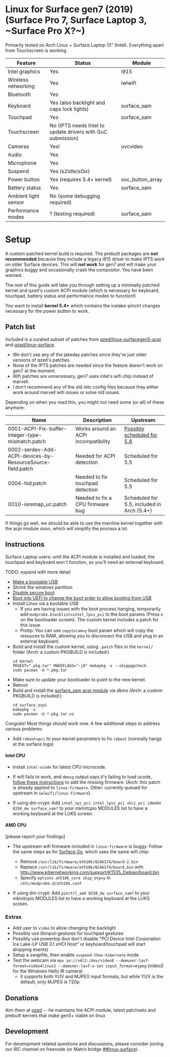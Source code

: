 # Linux for Surface gen7 (2019) (Surface Pro 7, Surface Laptop 3, ~Surface Pro X?~)

Primarily tested on Arch Linux + Surface Laptop 13" (Intel). Everything apart
from Touchscreen is working.

| Feature             | Status                                                      | Module           |
| ---                 | ---                                                         | ---              |
| Intel graphics      | Yes                                                         | i915             |
| Wireless networking | Yes                                                         | iwlwifi          |
| Bluetooth           | Yes                                                         |                  |
| Keyboard            | Yes (also backlight and caps lock lights)                   | surface_sam      |
| Touchpad            | Yes                                                         | surface_sam      |
| Touchscreen         | No (IPTS needs Intel to update drivers with GuC submission) |                  |
| Cameras             | Yes!                                                        | uvcvideo         |
| Audio               | Yes                                                         |                  |
| Microphone          | Yes                                                         |                  |
| Suspend             | Yes (s2idle/s0ix)                                           |                  |
| Power button        | Yes (requires 5.4+ kernel)                                  | soc_button_array |
| Battery status      | Yes                                                         | surface_sam      |
| Ambient light sensor| No (some debugging required)                                |                  |
| Performance modes   | ? (testing required)                                        | surface_sam      |

# Setup

A custom patched kernel build is required. The prebuilt packages are **not
recommended** because they include a legacy i915 driver to make IPTS work on
older Surface devices. This will **not work** for gen7 and will make your graphics
buggy and occasionally crash the compositor. You have been warned.

The rest of this guide will take you through setting up a minimally patched
kernel and qzed's custom ACPI module (which is necessary for keyboard, touchpad,
battery status and performance modes to function!)

You want to install **kernel 5.4+** which contains the icelake-pinctrl changes
necessary for the power button to work.

## Patch list

Included is a curated subset of patches from
[qzed/linux-surfacegen5-acpi](https://github.com/qzed/linux-surfacegen5-acpi)
and [qzed/linux-surface](https://github.com/qzed/linux-surface).

- We don't use any of the jakeday patches since they're just older versions of qzed's patches.
- None of the IPTS patches are needed since the feature doesn't work on gen7 at the moment.
- Wifi patches are unnecessary, gen7 uses intel's wifi chip instead of marvell.
- I don't recommend any of the old /etc config files because they either work
    around marvell wifi issues or solve old issues.

Depending on when you read this, you might not need some (or all) of these anymore:

| Name                                                       | Description                                                      | Upstream          |
| ----                                                       | --------                                                         | -----             |
| 0001-ACPI-Fix-buffer-integer-type-mismatch.patch           | Works around an ACPI incompatibility | [Possibly scheduled for 5.6](https://patchwork.kernel.org/patch/11276171/) |
| 0002-serdev-Add-ACPI-devices-by-ResourceSource-field.patch | Needed for ACPI detection            | Scheduled for 5.5 |
| 0004-hid.patch                                             | Needed to fix touchpad detection     | Scheduled for 5.5 |
| 0010-ioremap_uc.patch                                      | Needed to fix a CPU firmware bug     | Scheduled for 5.5, included in Arch (5.4+) |

If things go well, we should be able to use the mainline kernel together with
the acpi module soon, which will simplify the process a lot.

## Instructions

Surface Laptop users: until the ACPI module is installed and loaded, the touchpad and keyboard won't
function, so you'll need an external keyboard.

TODO: expand with more detail

- [Make a bootable USB](https://wiki.archlinux.org/index.php/USB_flash_installation_media)
- Shrink the windows partition
- [Disable secure boot](https://docs.microsoft.com/en-us/windows-hardware/manufacture/desktop/disabling-secure-boot)
- [Boot into UEFI to change the boot order to allow booting from USB](https://support.microsoft.com/en-us/help/4023511/surface-boot-surface-from-a-usb-device)
- Install Linux via a bootable USB
    - If you are having issues with the boot process hanging, temporarily add
        `modprobe.blacklist=intel_lpss_pci` to the boot params (Press `e` on the bootloader screen). The custom
        kernel includes a patch for this issue.
    - Protip: You can use `copytoram=y` boot param which will copy the resouces to RAM,
        allowing you to disconnect the USB and plug in an external keyboard.
- Build and install the custom kernel, using `.patch` files in the `kernel/` folder
  (Arch: a custom PKGBUILD is included:)
  ```
  cd kernel
  PKGEXT=".pkg.tar" MAKEFLAGS="-j8" makepkg -s --skippgpcheck
  sudo pacman -U *.pkg.tar
  ```
- Make sure to update your bootloader to point to the new kernel.
- Reboot
- Build and install the [surface_sam acpi module](https://github.com/qzed/linux-surfacegen5-acpi) via dkms
  (Arch: a custom PKGBUILD is included:)
  ```
  cd surface_acpi
  makepkg -s
  sudo pacman -U *.pkg.tar.xz
  ```

Congrats! Most things should work now. A few additional steps to address various problems:

- Add `reboot=pci` to your kernel parameters to fix `reboot` (normally hangs at the surface logo)

#### Intel CPU
- Install `intel-ucode` for latest CPU microcode.

- If wifi fails to work, and `dmesg` output says it's failing to load ucode, [follow these instructions](https://gitlab.com/emrose/xps13-7390_debian/issues/5#note_240886447) to add the missing firmware. (Arch: this patch is already applied to `linux-firmware`. Other: currently queued for upstream in `iwlwifi/linux-firmware`)

- If using dm-crypt: Add `intel_spi_pci intel_lpss_pci xhci_pci idma64 8250_dw surface_sam?` to your mkinitcpio MODULES list to have a working keyboard at the LUKS screen.

#### AMD CPU
[please report your findings]

- The upstream wifi firmware included in `linux-firmware` is buggy. Follow the same steps as for [Surface Go](https://www.reddit.com/r/SurfaceLinux/comments/94hjxv/surface_go_first_impressions/), which uses the same wifi chip:
    - Remove `/usr/lib/firmware/ath10k/QCA6174/board-2.bin`
    - Replace `/usr/lib/firmware/ath10k/QCA6174/board.bin` with http://www.killernetworking.com/support/K1535_Debian/board.bin
    - Specify `options ath10k_core skip_otp=y` in `/etc/modprobe.d/ath10k.conf`

- If using dm-crypt: Add `pinctrl_amd 8250_dw surface_sam?` to your mkinitcpio MODULES list to have a working keyboard at the LUKS screen.

### Extras
- Add user to `video` to allow changing the backlight
- Possibly use libinput-gestures for touchpad gestures
- Possibly use powertop (but don't disable "PCI Device Intel Corporation Ice Lake-LP USB 3.1 xHCI Host" or keyboard/touchpad will start dropping events)
- Setup a swapfile, then enable `suspend-then-hibernate` mode
- Test the webcam via `mpv av://v4l2:/dev/video0 --demuxer-lavf-format=video4linux2 --demuxer-lavf-o-set input_format=mjpeg` (video2 for the Windows Hello IR camera)
    - it supports both YUV and MJPEG input formats, but while YUV is the default, only MJPEG is 720p

## Donations

Aim them at [qzed](https://github.com/qzed/linux-surfacegen5-acpi/blob/master/README.md#donations)
-- he maintains the ACPI module, latest patchsets and prebuilt kernels that make gen5+ viable on linux

## Development

For development related questions and discussions, please consider joining our IRC channel on freenode (or Matrix bridge [##linux-surface](https://matrix.to/#/#freenode_##linux-surface:matrix.org)).
